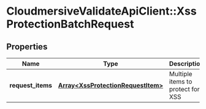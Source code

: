 # CloudmersiveValidateApiClient::XssProtectionBatchRequest

## Properties
Name | Type | Description | Notes
------------ | ------------- | ------------- | -------------
**request_items** | [**Array&lt;XssProtectionRequestItem&gt;**](XssProtectionRequestItem.md) | Multiple items to protect for XSS | [optional] 


